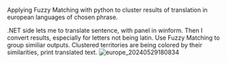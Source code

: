 Applying Fuzzy Matching with python to cluster results of translation in european languages of chosen phrase.

.NET side lets me to translate sentence, with panel in winform. Then I convert results, especially for letters not being latin. Use Fuzzy Matching to group similiar outputs.
Clustered territories are being colored by their similarities, print translated text.
![europe_20240529180834](https://github.com/MichalMiekina/LanguagesMap/assets/47924236/3f64e8b2-3272-4957-a43f-d0c6a273cafd)

